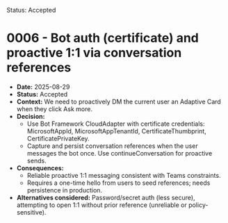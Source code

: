 Status: Accepted
# 0006 - Bot auth (certificate) and proactive 1:1 via conversation references

- **Date:** 2025-08-29
- **Status:** Accepted
- **Context:** We need to proactively DM the current user an Adaptive Card when they click Ask more.
- **Decision:**
  - Use Bot Framework CloudAdapter with certificate credentials: MicrosoftAppId, MicrosoftAppTenantId, CertificateThumbprint, CertificatePrivateKey.
  - Capture and persist conversation references when the user messages the bot once. Use continueConversation for proactive sends.
- **Consequences:**
  - Reliable proactive 1:1 messaging consistent with Teams constraints.
  - Requires a one-time hello from users to seed references; needs persistence in production.
- **Alternatives considered:** Password/secret auth (less secure), attempting to open 1:1 without prior reference (unreliable or policy-sensitive).
